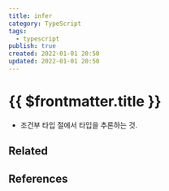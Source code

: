 ```yaml
---
title: infer
category: TypeScript
tags:
  - typescript
publish: true
created: 2022-01-01 20:50
updated: 2022-01-01 20:50
---
```


# {{ $frontmatter.title }}

- 조건부 타입 절에서 타입을 추론하는 것.

## Related

## References

